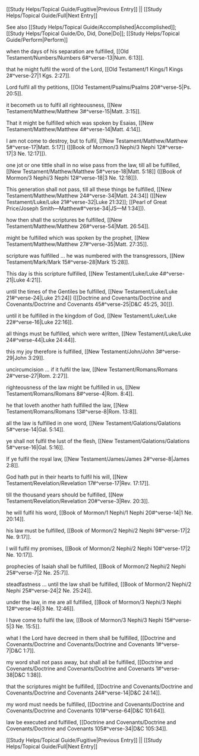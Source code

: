 [[Study Helps/Topical Guide/Fugitive|Previous Entry]]  ||  [[Study Helps/Topical Guide/Full|Next Entry]]

 See also [[Study Helps/Topical Guide/Accomplished|Accomplished]]; [[Study Helps/Topical Guide/Do, Did, Done|Do]]; [[Study Helps/Topical Guide/Perform|Perform]]

 when the days of his separation are fulfilled, [[Old Testament/Numbers/Numbers 6#^verse-13|Num. 6:13]].

 that he might fulfil the word of the Lord, [[Old Testament/1 Kings/1 Kings 2#^verse-27|1 Kgs. 2:27]].

 Lord fulfil all thy petitions, [[Old Testament/Psalms/Psalms 20#^verse-5|Ps. 20:5]].

 it becometh us to fulfil all righteousness, [[New Testament/Matthew/Matthew 3#^verse-15|Matt. 3:15]].

 That it might be fulfilled which was spoken by Esaias, [[New Testament/Matthew/Matthew 4#^verse-14|Matt. 4:14]].

 I am not come to destroy, but to fulfil, [[New Testament/Matthew/Matthew 5#^verse-17|Matt. 5:17]] ([[Book of Mormon/3 Nephi/3 Nephi 12#^verse-17|3 Ne. 12:17]]).

 one jot or one tittle shall in no wise pass from the law, till all be fulfilled, [[New Testament/Matthew/Matthew 5#^verse-18|Matt. 5:18]] ([[Book of Mormon/3 Nephi/3 Nephi 12#^verse-18|3 Ne. 12:18]]).

 This generation shall not pass, till all these things be fulfilled, [[New Testament/Matthew/Matthew 24#^verse-34|Matt. 24:34]] ([[New Testament/Luke/Luke 21#^verse-32|Luke 21:32]]; [[Pearl of Great Price/Joseph Smith—Matthew#^verse-34|JS—M 1:34]]).

 how then shall the scriptures be fulfilled, [[New Testament/Matthew/Matthew 26#^verse-54|Matt. 26:54]].

 might be fulfilled which was spoken by the prophet, [[New Testament/Matthew/Matthew 27#^verse-35|Matt. 27:35]].

 scripture was fulfilled ... he was numbered with the transgressors, [[New Testament/Mark/Mark 15#^verse-28|Mark 15:28]].

 This day is this scripture fulfilled, [[New Testament/Luke/Luke 4#^verse-21|Luke 4:21]].

 until the times of the Gentiles be fulfilled, [[New Testament/Luke/Luke 21#^verse-24|Luke 21:24]] ([[Doctrine and Covenants/Doctrine and Covenants/Doctrine and Covenants 45#^verse-25|D&C 45:25, 30]]).

 until it be fulfilled in the kingdom of God, [[New Testament/Luke/Luke 22#^verse-16|Luke 22:16]].

 all things must be fulfilled, which were written, [[New Testament/Luke/Luke 24#^verse-44|Luke 24:44]].

 this my joy therefore is fulfilled, [[New Testament/John/John 3#^verse-29|John 3:29]].

 uncircumcision ... if it fulfil the law, [[New Testament/Romans/Romans 2#^verse-27|Rom. 2:27]].

 righteousness of the law might be fulfilled in us, [[New Testament/Romans/Romans 8#^verse-4|Rom. 8:4]].

 he that loveth another hath fulfilled the law, [[New Testament/Romans/Romans 13#^verse-8|Rom. 13:8]].

 all the law is fulfilled in one word, [[New Testament/Galations/Galations 5#^verse-14|Gal. 5:14]].

 ye shall not fulfil the lust of the flesh, [[New Testament/Galations/Galations 5#^verse-16|Gal. 5:16]].

 If ye fulfil the royal law, [[New Testament/James/James 2#^verse-8|James 2:8]].

 God hath put in their hearts to fulfil his will, [[New Testament/Revelation/Revelation 17#^verse-17|Rev. 17:17]].

 till the thousand years should be fulfilled, [[New Testament/Revelation/Revelation 20#^verse-3|Rev. 20:3]].

 he will fulfil his word, [[Book of Mormon/1 Nephi/1 Nephi 20#^verse-14|1 Ne. 20:14]].

 his law must be fulfilled, [[Book of Mormon/2 Nephi/2 Nephi 9#^verse-17|2 Ne. 9:17]].

 I will fulfil my promises, [[Book of Mormon/2 Nephi/2 Nephi 10#^verse-17|2 Ne. 10:17]].

 prophecies of Isaiah shall be fulfilled, [[Book of Mormon/2 Nephi/2 Nephi 25#^verse-7|2 Ne. 25:7]].

 steadfastness ... until the law shall be fulfilled, [[Book of Mormon/2 Nephi/2 Nephi 25#^verse-24|2 Ne. 25:24]].

 under the law, in me are all fulfilled, [[Book of Mormon/3 Nephi/3 Nephi 12#^verse-46|3 Ne. 12:46]].

 I have come to fulfil the law, [[Book of Mormon/3 Nephi/3 Nephi 15#^verse-5|3 Ne. 15:5]].

 what I the Lord have decreed in them shall be fulfilled, [[Doctrine and Covenants/Doctrine and Covenants/Doctrine and Covenants 1#^verse-7|D&C 1:7]].

 my word shall not pass away, but shall all be fulfilled, [[Doctrine and Covenants/Doctrine and Covenants/Doctrine and Covenants 1#^verse-38|D&C 1:38]].

 that the scriptures might be fulfilled, [[Doctrine and Covenants/Doctrine and Covenants/Doctrine and Covenants 24#^verse-14|D&C 24:14]].

 my word must needs be fulfilled, [[Doctrine and Covenants/Doctrine and Covenants/Doctrine and Covenants 101#^verse-64|D&C 101:64]].

 law be executed and fulfilled, [[Doctrine and Covenants/Doctrine and Covenants/Doctrine and Covenants 105#^verse-34|D&C 105:34]].

[[Study Helps/Topical Guide/Fugitive|Previous Entry]]  ||  [[Study Helps/Topical Guide/Full|Next Entry]]